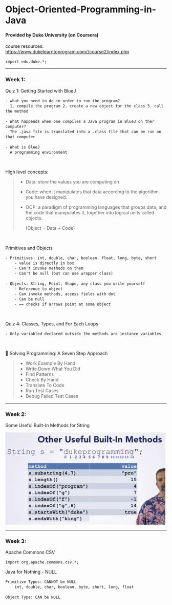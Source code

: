 # Object-Oriented-Programming-in-Java
#### Provided by Duke University (on Coursera)  
course resources:  
https://www.dukelearntoprogram.com//course2/index.php

    import edu.duke.*;


---- 
### Week 1:   
Quiz 1: Getting Started with BlueJ   

    - what you need to do in order to run the program?  
      1. compile the program 2. create a new object for the class 3. call the method  
    
    - What happends when one compiles a Java program in BlueJ on ther computer?
      The .java file is translated into a .class file that can be run on that computer
    
    - What is BlueJ
      A programming environment
&nbsp;

High level concepts:

> - Data: store the values you are computing on
>  - Code: when it manipulates that data according to the algorithm you have designed.
>  - OOP: a paradigm of programming languages that groups data, and the
> code that manipulates it, together into logical units called objects.
> 
>       (Object = Data + Code)

&nbsp;

Primitives and Objects  
    
    - Primitives: int, double, char, boolean, float, long, byte, short
        - value is directly in box
        - Can't invoke methods on them
        - Can't be null (but can use wrapper class)
    
    - Objects: String, Point, Shape, any class you write yourself
        - Reference to object
        - Can invoke methods, access fields with dot
        - Can be null
        - == checks if arrows point at some object
&nbsp;

Quiz 4: Classes, Types, and For Each Loops  
    
    - Only variabled declared outside the methods are instance variables
&nbsp;

:facepunch: Solving Programming: A Seven Step Approach

> - Work Example By Hand
> - Write Down What You Did
> - Find Patterns
> - Check By Hand
> - Translate To Code
> - Run Test Cases
> - Debug Failed Test Cases
&nbsp;

---- 
### Week 2:  
Some Useful Built-In Methods for String
    

<img src="./String.png" alt="string" width="500"/> 

---- 
### Week 3:  
Apache Commons CSV

	import org.apache.commons.csv.*;


Java for Nothing - NULL

	Primitive Types: CANNOT be NULL
		int, double, char, boolean, byte, short, long, float

	Object Type: CAN be NULL

